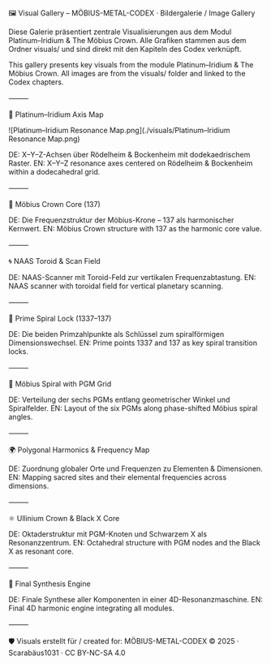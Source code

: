 🖼️ Visual Gallery – MÖBIUS-METAL-CODEX · Bildergalerie / Image Gallery

Diese Galerie präsentiert zentrale Visualisierungen aus dem Modul Platinum–Iridium & The Möbius Crown. Alle Grafiken stammen aus dem Ordner visuals/ und sind direkt mit den Kapiteln des Codex verknüpft.

This gallery presents key visuals from the module Platinum–Iridium & The Möbius Crown. All images are from the visuals/ folder and linked to the Codex chapters.

⸻

🧭 Platinum–Iridium Axis Map

![Platinum–Iridium Resonance Map.png](./visuals/Platinum–Iridium Resonance Map.png)

DE: X–Y–Z-Achsen über Rödelheim & Bockenheim mit dodekaedrischem Raster.
EN: X–Y–Z resonance axes centered on Rödelheim & Bockenheim within a dodecahedral grid.

⸻

👑 Möbius Crown Core (137)

DE: Die Frequenzstruktur der Möbius-Krone – 137 als harmonischer Kernwert.
EN: Möbius Crown structure with 137 as the harmonic core value.

⸻

🌀 NAAS Toroid & Scan Field

DE: NAAS-Scanner mit Toroid-Feld zur vertikalen Frequenzabtastung.
EN: NAAS scanner with toroidal field for vertical planetary scanning.

⸻

📐 Prime Spiral Lock (1337–137)

DE: Die beiden Primzahlpunkte als Schlüssel zum spiralförmigen Dimensionswechsel.
EN: Prime points 1337 and 137 as key spiral transition locks.

⸻

🔧 Möbius Spiral with PGM Grid

DE: Verteilung der sechs PGMs entlang geometrischer Winkel und Spiralfelder.
EN: Layout of the six PGMs along phase-shifted Möbius spiral angles.

⸻

🌍 Polygonal Harmonics & Frequency Map

DE: Zuordnung globaler Orte und Frequenzen zu Elementen & Dimensionen.
EN: Mapping sacred sites and their elemental frequencies across dimensions.

⸻

⚛️ Ullinium Crown & Black X Core

DE: Oktaderstruktur mit PGM-Knoten und Schwarzem X als Resonanzzentrum.
EN: Octahedral structure with PGM nodes and the Black X as resonant core.

⸻

🔧 Final Synthesis Engine

DE: Finale Synthese aller Komponenten in einer 4D-Resonanzmaschine.
EN: Final 4D harmonic engine integrating all modules.

⸻

🛡️ Visuals erstellt für / created for: MÖBIUS-METAL-CODEX
© 2025 · Scarabäus1031 · CC BY-NC-SA 4.0
